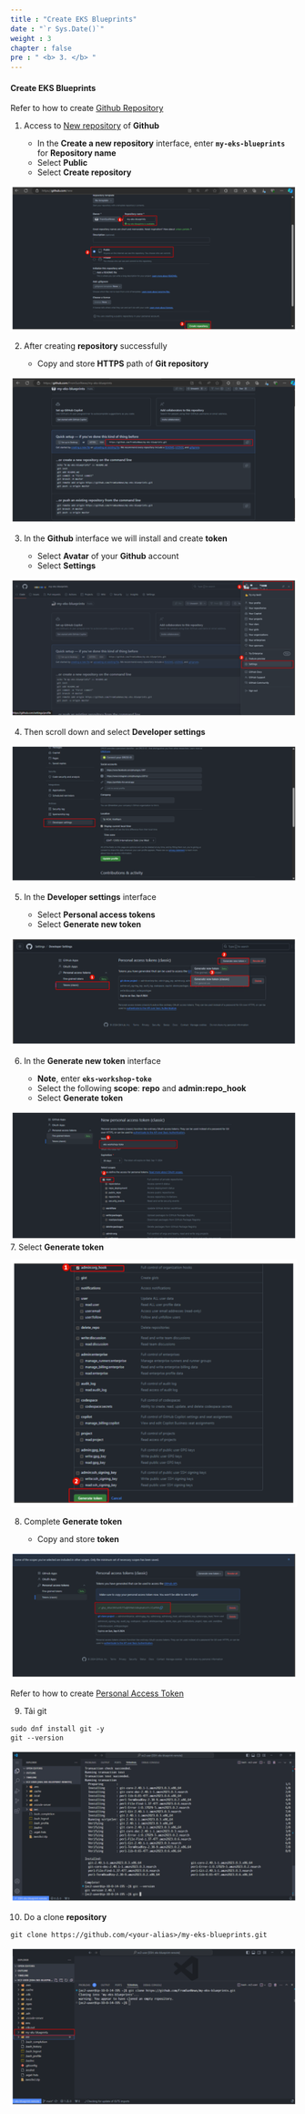 ```yaml
---
title : "Create EKS Blueprints"
date : "`r Sys.Date()`"
weight : 3
chapter : false
pre : " <b> 3. </b> "
---
```


#### Create EKS Blueprints

Refer to how to create [Github Repository](https://docs.github.com/en/get-started/quickstart/create-a-repo)

1.  Access to [New repository](https://github.com/new) of **Github**
    
    *   In the **Create a new repository** interface, enter **`my-eks-blueprints`** for **Repository name**
    *   Select **Public**
    *   Select **Create repository**

![Create Workspace](/public/images/3-createeksblueprints/001-createeksblueprints.png?featherlight=false&width=90pc)

2.  After creating **repository** successfully
    
    *   Copy and store **HTTPS** path of **Git repository**

![Create Workspace](/public/images/3-createeksblueprints/002-createeksblueprints.png?featherlight=false&width=90pc)

3.  In the **Github** interface we will install and create **token**
    
    *   Select **Avatar** of your **Github** account
    *   Select **Settings**

![Create Workspace](/public/images/3-createeksblueprints/003-createeksblueprints.png?featherlight=false&width=90pc)

4.  Then scroll down and select **Developer settings**

![Create Workspace](/public/images/3-createeksblueprints/004-createeksblueprints.png?featherlight=false&width=90pc)

5.  In the **Developer settings** interface
    
    *   Select **Personal access tokens**
    *   Select **Generate new token**

![Create Workspace](/public/images/3-createeksblueprints/005-createeksblueprints.png?featherlight=false&width=90pc)

6.  In the **Generate new token** interface
    
    *   **Note**, enter **`eks-workshop-toke`**
    *   Select the following **scope**: **repo** and **admin:repo\_hook**
    *   Select **Generate token**

![Create Workspace](/public/images/3-createeksblueprints/006-createeksblueprints.png?featherlight=false&width=90pc)
7.  Select **Generate token**

![Create Workspace](/public/images/3-createeksblueprints/007-createeksblueprints.png?featherlight=false&width=90pc)

8.  Complete **Generate token**
    
    *   Copy and store **token**

![Create Workspace](/public/images/3-createeksblueprints/008-createeksblueprints.png?featherlight=false&width=90pc)

Refer to how to create [Personal Access Token](https://docs.github.com/en/authentication/keeping-your-account-and-data-secure/creating-a-personal-access-token)

9.  Tải git
```
sudo dnf install git -y
git --version
```

![Create Workspace](/public/images/3-createeksblueprints/009-createeksblueprints.png?featherlight=false&width=90pc)

10.  Do a clone **repository**

```
git clone https://github.com/<your-alias>/my-eks-blueprints.git
```

![Create Workspace](/public/images/3-createeksblueprints/010-createeksblueprints.png?featherlight=false&width=90pc)
